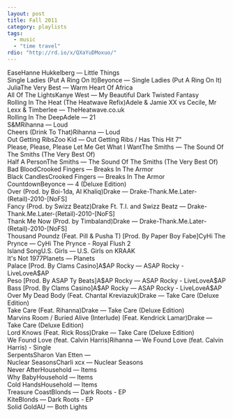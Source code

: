 ```yaml
---
layout: post
title: Fall 2011
category: playlists
tags: 
  - music
  - "time travel"
rdio: "http://rd.io/x/QXaYuDMoxuo/"
---
```

<div class="playlist"><div class="playlist-track"><span class="track-name">Ease</span><span class="track-artist">Hanne Hukkelberg</span><span class="track-album"> — Little Things</span></div><div class="playlist-track"><span class="track-name">Single Ladies (Put A Ring On It)</span><span class="track-artist">Beyonce</span><span class="track-album"> — Single Ladies (Put A Ring On It)</span></div><div class="playlist-track"><span class="track-name">Julia</span><span class="track-artist">The Very Best</span><span class="track-album"> — Warm Heart Of Africa</span></div><div class="playlist-track"><span class="track-name">All Of The Lights</span><span class="track-artist">Kanye West</span><span class="track-album"> — My Beautiful Dark Twisted Fantasy</span></div><div class="playlist-track"><span class="track-name">Rolling In The Heat (The Heatwave Refix)</span><span class="track-artist">Adele &amp; Jamie XX vs Cecile, Mr Lexx &amp; Timberlee</span><span class="track-album"> — TheHeatwave.co.uk</span></div><div class="playlist-track"><span class="track-name">Rolling In The Deep</span><span class="track-artist">Adele</span><span class="track-album"> — 21</span></div><div class="playlist-track"><span class="track-name">S&amp;M</span><span class="track-artist">Rihanna</span><span class="track-album"> — Loud</span></div><div class="playlist-track"><span class="track-name">Cheers (Drink To That)</span><span class="track-artist">Rihanna</span><span class="track-album"> — Loud</span></div><div class="playlist-track"><span class="track-name">Out Getting Ribs</span><span class="track-artist">Zoo Kid</span><span class="track-album"> — Out Getting Ribs / Has This Hit 7"</span></div><div class="playlist-track"><span class="track-name">Please, Please, Please Let Me Get What I Want</span><span class="track-artist">The Smiths</span><span class="track-album"> — The Sound Of The Smiths (The Very Best Of)</span></div><div class="playlist-track"><span class="track-name">Half A Person</span><span class="track-artist">The Smiths</span><span class="track-album"> — The Sound Of The Smiths (The Very Best Of)</span></div><div class="playlist-track"><span class="track-name">Bad Blood</span><span class="track-artist">Crooked Fingers</span><span class="track-album"> — Breaks In The Armor</span></div><div class="playlist-track"><span class="track-name">Black Candles</span><span class="track-artist">Crooked Fingers</span><span class="track-album"> — Breaks In The Armor</span></div><div class="playlist-track"><span class="track-name">Countdown</span><span class="track-artist">Beyonce</span><span class="track-album"> — 4 (Deluxe Edition)</span></div><div class="playlist-track"><span class="track-name">Over (Prod. by Boi-1da, Al Khaliq)</span><span class="track-artist">Drake</span><span class="track-album"> — Drake-Thank.Me.Later-(Retail)-2010-[NoFS]</span></div><div class="playlist-track"><span class="track-name">Fancy (Prod. by Swizz Beatz)</span><span class="track-artist">Drake Ft. T.I. and Swizz Beatz</span><span class="track-album"> — Drake-Thank.Me.Later-(Retail)-2010-[NoFS]</span></div><div class="playlist-track"><span class="track-name">Thank Me Now (Prod. by Timbaland)</span><span class="track-artist">Drake</span><span class="track-album"> — Drake-Thank.Me.Later-(Retail)-2010-[NoFS]</span></div><div class="playlist-track"><span class="track-name">Thousand Poundz (Feat. Pill &amp; Pusha T) [Prod. By Paper Boy Fabe]</span><span class="track-artist">CyHi The Prynce</span><span class="track-album"> — CyHi The Prynce - Royal Flush 2</span></div><div class="playlist-track"><span class="track-name">Island Song</span><span class="track-artist">U.S. Girls</span><span class="track-album"> — U.S. Girls on KRAAK</span></div><div class="playlist-track"><span class="track-name">It's Not 1977</span><span class="track-artist">Planets</span><span class="track-album"> — Planets</span></div><div class="playlist-track"><span class="track-name">Palace [Prod. By Clams Casino]</span><span class="track-artist">A$AP Rocky</span><span class="track-album"> — ASAP Rocky - LiveLoveA$AP</span></div><div class="playlist-track"><span class="track-name">Peso [Prod. By ASAP Ty Beats]</span><span class="track-artist">A$AP Rocky</span><span class="track-album"> — ASAP Rocky - LiveLoveA$AP</span></div><div class="playlist-track"><span class="track-name">Bass [Prod. By Clams Casino]</span><span class="track-artist">A$AP Rocky</span><span class="track-album"> — ASAP Rocky - LiveLoveA$AP</span></div><div class="playlist-track"><span class="track-name">Over My Dead Body (Feat. Chantal Kreviazuk)</span><span class="track-artist">Drake</span><span class="track-album"> — Take Care (Deluxe Edition)</span></div><div class="playlist-track"><span class="track-name">Take Care (Feat. Rihanna)</span><span class="track-artist">Drake</span><span class="track-album"> — Take Care (Deluxe Edition)</span></div><div class="playlist-track"><span class="track-name">Marvins Room / Buried Alive (Interlude) (Feat. Kendrick Lamar)</span><span class="track-artist">Drake</span><span class="track-album"> — Take Care (Deluxe Edition)</span></div><div class="playlist-track"><span class="track-name">Lord Knows (Feat. Rick Ross)</span><span class="track-artist">Drake</span><span class="track-album"> — Take Care (Deluxe Edition)</span></div><div class="playlist-track"><span class="track-name">We Found Love (feat. Calvin Harris)</span><span class="track-artist">Rihanna</span><span class="track-album"> — We Found Love (feat. Calvin Harris) - Single</span></div><div class="playlist-track"><span class="track-name">Serpents</span><span class="track-artist">Sharon Van Etten</span><span class="track-album"> — </span></div><div class="playlist-track"><span class="track-name">Nuclear Seasons</span><span class="track-artist">Charli xcx</span><span class="track-album"> — Nuclear Seasons</span></div><div class="playlist-track"><span class="track-name">Never After</span><span class="track-artist">Household</span><span class="track-album"> — Items</span></div><div class="playlist-track"><span class="track-name">Why Baby</span><span class="track-artist">Household</span><span class="track-album"> — Items</span></div><div class="playlist-track"><span class="track-name">Cold Hands</span><span class="track-artist">Household</span><span class="track-album"> — Items</span></div><div class="playlist-track"><span class="track-name">Treasure Coast</span><span class="track-artist">Blonds</span><span class="track-album"> — Dark Roots - EP</span></div><div class="playlist-track"><span class="track-name">Kite</span><span class="track-artist">Blonds</span><span class="track-album"> — Dark Roots - EP</span></div><div class="playlist-track"><span class="track-name">Solid Gold</span><span class="track-artist">AU</span><span class="track-album"> — Both Lights</span></div></div>